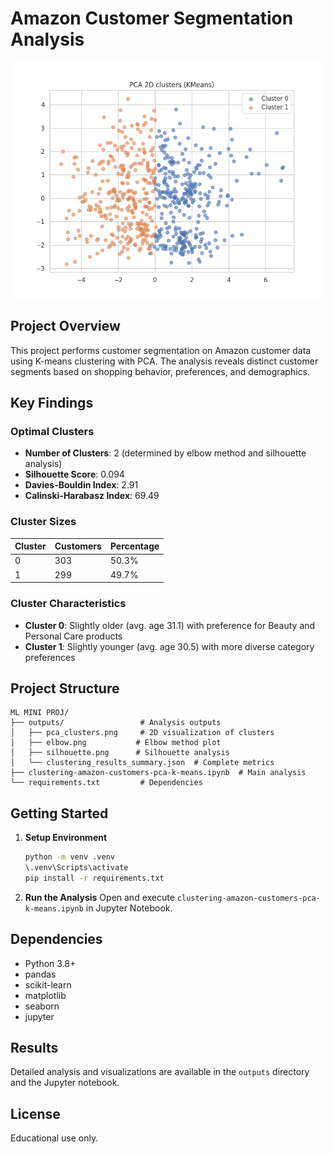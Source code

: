 # Amazon Customer Segmentation Analysis

![Clustering Visualization](outputs/pca_clusters.png)

## Project Overview
This project performs customer segmentation on Amazon customer data using K-means clustering with PCA. The analysis reveals distinct customer segments based on shopping behavior, preferences, and demographics.

## Key Findings

### Optimal Clusters
- **Number of Clusters**: 2 (determined by elbow method and silhouette analysis)
- **Silhouette Score**: 0.094
- **Davies-Bouldin Index**: 2.91
- **Calinski-Harabasz Index**: 69.49

### Cluster Sizes
| Cluster | Customers | Percentage |
|---------|-----------|------------|
| 0       | 303       | 50.3%      |
| 1       | 299       | 49.7%      |

### Cluster Characteristics
- **Cluster 0**: Slightly older (avg. age 31.1) with preference for Beauty and Personal Care products
- **Cluster 1**: Slightly younger (avg. age 30.5) with more diverse category preferences

## Project Structure
```
ML MINI PROJ/
├── outputs/                 # Analysis outputs
│   ├── pca_clusters.png     # 2D visualization of clusters
│   ├── elbow.png           # Elbow method plot
│   ├── silhouette.png      # Silhouette analysis
│   └── clustering_results_summary.json  # Complete metrics
├── clustering-amazon-customers-pca-k-means.ipynb  # Main analysis
└── requirements.txt         # Dependencies
```

## Getting Started

1. **Setup Environment**
   ```bash
   python -m venv .venv
   \.venv\Scripts\activate
   pip install -r requirements.txt
   ```

2. **Run the Analysis**
   Open and execute `clustering-amazon-customers-pca-k-means.ipynb` in Jupyter Notebook.

## Dependencies
- Python 3.8+
- pandas
- scikit-learn
- matplotlib
- seaborn
- jupyter

## Results
Detailed analysis and visualizations are available in the `outputs` directory and the Jupyter notebook.

## License
Educational use only.
